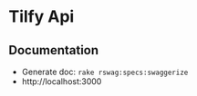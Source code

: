 # Tilfy Api

## Documentation
- Generate doc: `rake rswag:specs:swaggerize`
- http://localhost:3000

